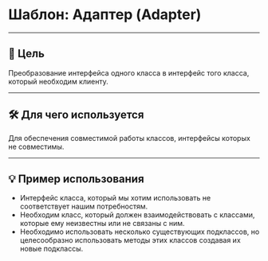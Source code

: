 # Шаблон: Адаптер (Adapter)

---

## 🎯 Цель

Преобразование интерфейса одного класса в интерфейс того класса, который необходим клиенту.

---

## 🛠️ Для чего используется

Для обеспечения совместимой работы классов, интерфейсы которых не совместимы.

---

## 💡 Пример использования

- Интерфейс класса, который мы хотим использовать не соответствует нашим потребностям.
- Необходим класс, который должен взаимодействовать с классами, которые ему неизвестны или не связаны с ним.
- Необходимо использовать несколько существующих подклассов, но целесообразно использовать методы этих классов создавая их новые подклассы.